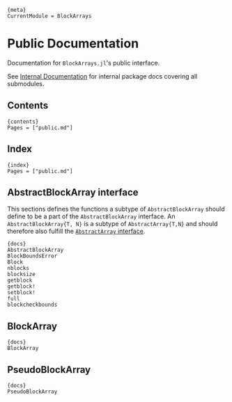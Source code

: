     {meta}
    CurrentModule = BlockArrays

# Public Documentation

Documentation for `BlockArrays.jl`'s public interface.

See [Internal Documentation]({ref}) for internal package docs covering all submodules.


## Contents

    {contents}
    Pages = ["public.md"]

## Index

    {index}
    Pages = ["public.md"]

## AbstractBlockArray interface

This sections defines the functions a subtype of `AbstractBlockArray` should define to be a part of the `AbstractBlockArray` interface. An `AbstractBlockArray{T, N}` is a subtype of `AbstractArray{T,N}` and should therefore also fulfill the [`AbstractArray` interface](http://docs.julialang.org/en/latest/manual/interfaces/#abstract-arrays).

    {docs}
    AbstractBlockArray
    BlockBoundsError
    Block
    nblocks
    blocksize
    getblock
    getblock!
    setblock!
    full
    blockcheckbounds

## BlockArray

    {docs}
    BlockArray



## PseudoBlockArray

    {docs}
    PseudoBlockArray
